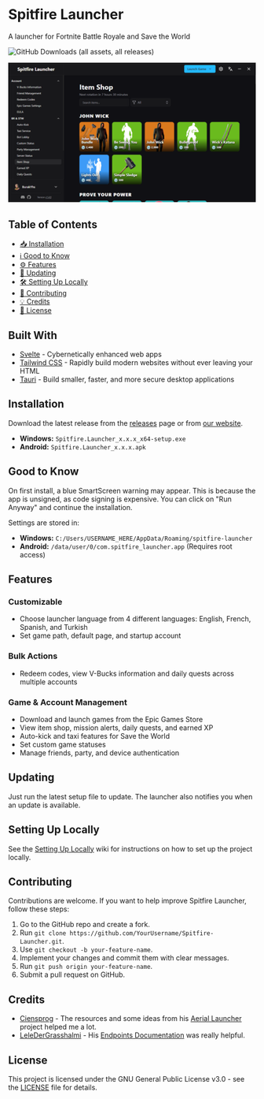 # Spitfire Launcher

A launcher for Fortnite Battle Royale and Save the World

![GitHub Downloads (all assets, all releases)](https://img.shields.io/github/downloads/BurakYs/Spitfire-Launcher/total?label=Total+Downloads)

![Launcher Preview](assets/launcher-preview.png)

## Table of Contents

- [📥 Installation](#installation)
- [ℹ️ Good to Know](#good-to-know)
- [⚙️ Features](#features)
- [🔄 Updating](#updating)
- [🛠️ Setting Up Locally](#setting-up-locally)
- [🤝 Contributing](#contributing)
- [💡 Credits](#credits)
- [📜 License](#license)

## Built With

- [Svelte](https://svelte.dev) - Cybernetically enhanced web apps
- [Tailwind CSS](https://tailwindcss.com) - Rapidly build modern websites without ever leaving your HTML
- [Tauri](https://tauri.app) - Build smaller, faster, and more secure desktop applications

## Installation

Download the latest release from the [releases](../../releases/latest) page or from [our website](https://rookie-spitfire.xyz/launcher).

- **Windows:** `Spitfire.Launcher_x.x.x_x64-setup.exe`
- **Android:** `Spitfire.Launcher_x.x.x.apk`

## Good to Know

On first install, a blue SmartScreen warning may appear. This is because the app is unsigned, as code signing is expensive. You can click on "Run Anyway" and continue the
installation.

Settings are stored in:

- **Windows:** `C:/Users/USERNAME_HERE/AppData/Roaming/spitfire-launcher`
- **Android:** `/data/user/0/com.spitfire_launcher.app` (Requires root access)

## Features

### Customizable

- Choose launcher language from 4 different languages: English, French, Spanish, and Turkish
- Set game path, default page, and startup account

### Bulk Actions

- Redeem codes, view V-Bucks information and daily quests across multiple accounts

### Game & Account Management

- Download and launch games from the Epic Games Store
- View item shop, mission alerts, daily quests, and earned XP
- Auto-kick and taxi features for Save the World
- Set custom game statuses
- Manage friends, party, and device authentication

## Updating

Just run the latest setup file to update. The launcher also notifies you when an update is available.

## Setting Up Locally

See the [Setting Up Locally](../../wiki/Setting-Up-Locally) wiki for instructions on how to set up the project locally.

## Contributing

Contributions are welcome. If you want to help improve Spitfire Launcher, follow these steps:

1. Go to the GitHub repo and create a fork.
2. Run `git clone https://github.com/YourUsername/Spitfire-Launcher.git`.
3. Use `git checkout -b your-feature-name`.
4. Implement your changes and commit them with clear messages.
5. Run `git push origin your-feature-name`.
6. Submit a pull request on GitHub.

## Credits

- [Ciensprog](https://github.com/Ciensprog) - The resources and some ideas from his [Aerial Launcher](https://github.com/Ciensprog/Aerial-Launcher) project helped me a lot.
- [LeleDerGrasshalmi](https://github.com/LeleDerGrasshalmi) - His [Endpoints Documentation](https://github.com/LeleDerGrasshalmi/FortniteEndpointsDocumentation) was really helpful.

## License

This project is licensed under the GNU General Public License v3.0 - see the [LICENSE](LICENSE) file for details.
